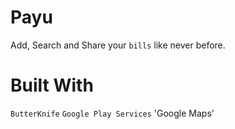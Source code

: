 # Payu

Add, Search and Share your `bills` like never before.

# Built With

`ButterKnife` `Google Play Services` 'Google Maps'
